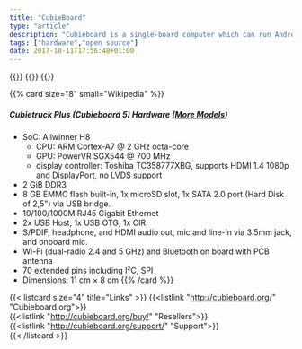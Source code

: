 ```yaml
---
title: "CubieBoard"
type: "article"
description: "Cubieboard is a single-board computer which can run Android 4 ICS, Ubuntu 12.04 desktop, Fedora 19 ARM Remix desktop, Arch Linux ARM, a Debian-based Cubian distribution, or OpenBSD. It uses the AllWinner A10 SoC, popular on cheap tablets, phones and media PCs. This SoC is used by developers of the lima driver, an open-source driver for the ARM Mali GPU."
tags: ["hardware","open source"]
date: 2017-10-11T17:56:48+01:00
---
```


{{<card size="4" small="Wikipedia" style="info">}}
{{<description>}}
{{</card>}}

{{% card size="8" small="Wikipedia" %}}
##### Cubietruck Plus (Cubieboard 5) Hardware ([More Models](http://cubieboard.org/model/))
- SoC: Allwinner H8
    - CPU: ARM Cortex-A7 @ 2 GHz octa-core
    - GPU: PowerVR SGX544 @ 700 MHz
    - display controller: Toshiba TC358777XBG, supports HDMI 1.4 1080p and DisplayPort, no LVDS support
- 2 GiB DDR3
- 8 GB EMMC flash built-in, 1x microSD slot, 1x SATA 2.0 port (Hard Disk of 2,5") via USB bridge.
- 10/100/1000M RJ45 Gigabit Ethernet
- 2x USB Host, 1x USB OTG, 1x CIR.
- S/PDIF, headphone, and HDMI audio out, mic and line-in via 3.5mm jack, and onboard mic.
- Wi-Fi (dual-radio 2.4 and 5 GHz) and Bluetooth on board with PCB antenna
- 70 extended pins including I²C, SPI
- Dimensions: 11 cm × 8 cm
{{% /card %}}

{{< listcard size="4" title="Links" >}}
    {{<listlink "http://cubieboard.org/" "Cubieboard.org">}}    
    {{<listlink "http://cubieboard.org/buy/" "Resellers">}}   
    {{<listlink "http://cubieboard.org/support/" "Support">}}   
{{< /listcard >}}
